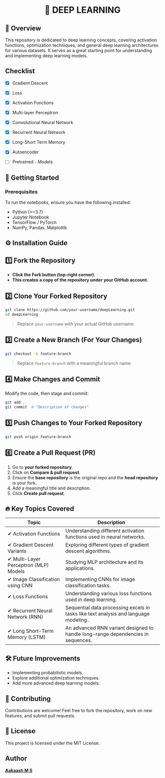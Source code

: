 <h1 align="center">🧠 DEEP LEARNING </h1>

## 📌 Overview  

This repository is dedicated to deep learning concepts, covering activation functions, optimization techniques, and general deep learning architectures for various datasets. It serves as a great starting point for understanding and implementing deep learning models. 

 
## Checklist
- [x] Gradient Descent
- [x] Loss
- [x] Activation Functions
- [x] Multi-layer Perceptron
- [x] Convolutional Neural Network
- [x] Recurrent Neural Network
- [x] Long-Short Term Memory
- [x] Autoencoder
- [ ] Pretrained - Models



## 🚀 Getting Started  

### Prerequisites  
To run the notebooks, ensure you have the following installed:  
- Python (>=3.7)  
- Jupyter Notebook  
- TensorFlow / PyTorch  
- NumPy, Pandas, Matplotlib  

## ⚙️ Installation Guide

## 1️⃣ Fork the Repository
- **Click the **Fork** button (top-right corner).**
- **This creates a copy of the repository under your GitHub account.**

## 2️⃣ Clone Your Forked Repository
```sh
git clone https://github.com/your-username/deepLearning.git
cd deepLearning
```
> Replace `your-username` with your actual GitHub username.

## 3️⃣ Create a New Branch (For Your Changes)
```sh
git checkout -b feature-branch
```
> Replace `feature-branch` with a meaningful branch name.

## 4️⃣ Make Changes and Commit
Modify the code, then stage and commit:
```sh
git add .
git commit -m "Description of changes"
```

## 5️⃣ Push Changes to Your Forked Repository
```sh
git push origin feature-branch
```

## 6️⃣ Create a Pull Request (PR)
1. Go to **your forked repository**.
2. Click on **Compare & pull request**.
3. Ensure the **base repository** is the original repo and the **head repository** is your fork.
4. Add a meaningful title and description.
5. Click **Create pull request**.



## 🔥 Key Topics Covered  

| Topic | Description |
|-------------------------------|------------------------------------------------|
| ✔ Activation Functions        | Understanding different activation functions used in neural networks. |
| ✔ Gradient Descent Variants   | Exploring different types of gradient descent algorithms. |
| ✔ Multi-Layer Perceptron (MLP) Models | Studying MLP architecture and its applications. |
| ✔ Image Classification using CNN | Implementing CNNs for image classification tasks. |
| ✔ Loss Functions              | Understanding various loss functions used in deep learning. |
| ✔ Recurrent Neural Network (RNN) | Sequential data processing excels in tasks like text analysis and language modeling.. |
| ✔ Long Short-Term Memory (LSTM) | An advanced RNN variant designed to handle long-range dependencies in sequences. |


## 🛠️ Future Improvements  
- Implementing probabilistic models.
- Explore additional optimization techniques.  
- Add more advanced deep learning models.  

## 🤝 Contributing  
Contributions are welcome! Feel free to fork the repository, work on new features, and submit pull requests.  

## 📝 License  
This project is licensed under the MIT License.  

## Author
[**Aakaash M S**](https://github.com/msaakaash)

